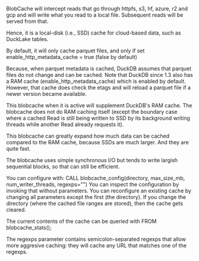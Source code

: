 BlobCache will intercept reads that go through httpfs, s3, hf, azure, r2 and gcp and will write what you read to a local file. Subsequent reads will be served from that.

Hence, it is a local-disk (i.e., SSD) cache for cloud-based data, such as DuckLake tables.

By default, it will only cache parquet files, and only if set enable_http_metadata_cache = true (false by default)

Because, when parquet metadata is cached, DuckDB assumes that parquet files do not change and can be cached. Note that DuckDB since 1.3 also has a RAM cache (enable_http_metadata_cache) which is enabled by default. However, that cache does check the etags and will reload a parquet file if a newer version became available.

This blobcache when it is active will supplement DuckDB's RAM cache. The blobcache does not do RAM caching itself (except the boundary case where a cached Read is still being written to SSD by its background writing threads while another Read already requests it). 

This blobcache can greatly expand how much data can be cached compared to the RAM cache, because SSDs are much larger. And they are quite fast.

The blobcache uses simple synchronous I/O but tends to write largish sequential blocks, so that can still be efficient. 

You can configure with: CALL blobcache_config(directory, max_size_mb, num_writer_threads, regexps="")
You can inspect the configuration by invoking that without parameters.
You can reconfigure an existing cache by changing all parameters except the first (the directory). If you change the directory (where the cached file ranges are stored), then the cache gets cleared.

The current contents of the cache can be queried with FROM blobcache_stats();

The regexps parameter contains semicolon-separated regexps that allow more aggresive caching: they will cache any URL that matches one of the regexps.
